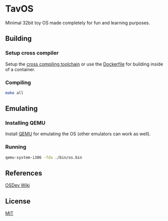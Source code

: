 # TavOS

Minimal 32bit toy OS made completely for fun and learning purposes.

## Building

### Setup cross compiler

Setup the [cross compiling toolchain](https://wiki.osdev.org/GCC_Cross-Compiler) or use the [Dockerfile](.devcontainer/Dockerfile) for building inside of a container.

### Compiling

```bash
make all
```

## Emulating

### Installing QEMU

Install [QEMU](https://www.qemu.org/) for emulating the OS (other emulators can work as well).

### Running

```bash
qemu-system-i386 -fda ./bin/os.bin
```
## References

[OSDev Wiki](https://wiki.osdev.org/)

## License

[MIT](https://choosealicense.com/licenses/mit/)

